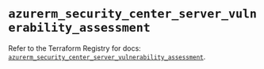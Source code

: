 # `azurerm_security_center_server_vulnerability_assessment`

Refer to the Terraform Registry for docs: [`azurerm_security_center_server_vulnerability_assessment`](https://registry.terraform.io/providers/hashicorp/azurerm/3.89.0/docs/resources/security_center_server_vulnerability_assessment).
